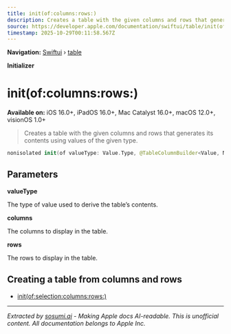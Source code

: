 ```yaml
---
title: init(of:columns:rows:)
description: Creates a table with the given columns and rows that generates its contents using values of the given type.
source: https://developer.apple.com/documentation/swiftui/table/init(of:columns:rows:)
timestamp: 2025-10-29T00:11:58.567Z
---
```


**Navigation:** [Swiftui](/documentation/swiftui) › [table](/documentation/swiftui/table)

**Initializer**

# init(of:columns:rows:)

**Available on:** iOS 16.0+, iPadOS 16.0+, Mac Catalyst 16.0+, macOS 12.0+, visionOS 1.0+

> Creates a table with the given columns and rows that generates its contents using values of the given type.

```swift
nonisolated init(of valueType: Value.Type, @TableColumnBuilder<Value, Never> columns: () -> Columns, @TableRowBuilder<Value> rows: () -> Rows)
```

## Parameters

**valueType**

The type of value used to derive the table’s contents.



**columns**

The columns to display in the table.



**rows**

The rows to display in the table.



## Creating a table from columns and rows

- [init(of:selection:columns:rows:)](/documentation/swiftui/table/init(of:selection:columns:rows:))

---

*Extracted by [sosumi.ai](https://sosumi.ai) - Making Apple docs AI-readable.*
*This is unofficial content. All documentation belongs to Apple Inc.*
